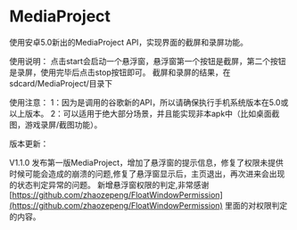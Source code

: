 # MediaProject

使用安卓5.0新出的MediaProject API，实现界面的截屏和录屏功能。

使用说明：
点击start会启动一个悬浮窗，悬浮窗第一个按钮是截屏，第二个按钮是录屏，使用完毕后点击stop按钮即可。
截屏和录屏的结果，在sdcard/MediaProject/目录下


使用注意：
1：因为是调用的谷歌新的API，所以请确保执行手机系统版本在5.0或以上版本。
2：可以适用于绝大部分场景，并且能实现非本apk中（比如桌面截图，游戏录屏/截图功能）。


版本更新：


V1.1.0
发布第一版MediaProject，增加了悬浮窗的提示信息，修复了权限未提供时候可能会造成的崩溃的问题,修复了悬浮窗显示后，主页退出，再次进来会出现的状态判定异常的问题。
新增悬浮窗权限的判定,非常感谢[https://github.com/zhaozepeng/FloatWindowPermission](https://github.com/zhaozepeng/FloatWindowPermission) 里面的对权限判定的内容。